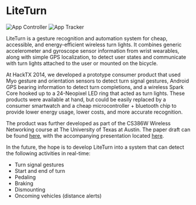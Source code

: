 LiteTurn
==========

![App Controller](http://kyeh.me/img/liteturn/liteturn-controller.png) ![App Tracker](http://kyeh.me/img/liteturn/liteturn-loc.png)

LiteTurn is a gesture recognition and automation system for cheap, accessible, and energy-efficient wireless turn lights. It combines generic accelerometer and gyroscope sensor information from wrist wearables, along with simple GPS localization, to detect user states and communicate with turn lights attached to the user or mounted on the bicycle.

At HackTX 2014, we developed a prototype consumer product that used Myo gesture and orientation sensors to detect turn signal gestures, Android GPS bearing information to detect turn completions, and a wireless Spark Core hooked up to a 24-Neopixel LED ring that acted as turn lights. These products were available at hand, but could be easily replaced by a consumer smartwatch and a cheap microcontroller + bluetooth chip to provide lower energy usage, lower costs, and more accurate recognition.

The product was further developed as part of the CS386W Wireless Networking course at The University of Texas at Austin. The paper draft can be found [here](http://kyeh.me/img/liteturn/liteturn-mid-templated.pdf), with the accompanying presentation located [here](http://kyeh.me/img/liteturn/liteturn-pres.pdf).

In the future, the hope is to develop LiteTurn into a system that can detect the following activities in real-time:

* Turn signal gestures
* Start and end of turn
* Pedaling
* Braking
* Dismounting
* Oncoming vehicles (distance alerts)